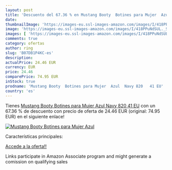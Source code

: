 ```yaml
---
layout: post
title: 'Descuento del 67.36 % en Mustang Booty  Botines para Mujer  Azul '
date: 
thumbnailImage: 'https://images-eu.ssl-images-amazon.com/images/I/418PPuNdSUL._SL200_.jpg'
image: 'https://images-eu.ssl-images-amazon.com/images/I/418PPuNdSUL._SL200_.jpg'
images: [ 'https://images-eu.ssl-images-amazon.com/images/I/418PPuNdSUL._SL200_.jpg' ]
comments: true
category: ofertas
author: ring
slug: 'B07DB1P4KC-es'
description:
actualPrice: 24.46 EUR
currency: EUR
price: 24.46
comparePrice: 74.95 EUR
inStock: true
prodname: 'Mustang Booty  Botines para Mujer  Azul  Navy 820   41 EU'
country: 'es'
---
```


Tienes [Mustang Booty  Botines para Mujer  Azul  Navy 820   41 EU](https://www.amazon.es/dp/B07DB1P4KC/?tag=tolees-21) con un 67.36 % de descuento con precio de oferta de 24.46 EUR (original: 74.95 EUR) en el siguiente enlace!

[![Mustang Booty  Botines para Mujer  Azul ](https://images-eu.ssl-images-amazon.com/images/I/418PPuNdSUL._SL200_.jpg)](https://www.amazon.es/dp/B07DB1P4KC/?tag=tolees-21)

Características principales:


[Accede a la oferta!!](https://www.amazon.es/dp/B07DB1P4KC/?tag=tolees-21)

Links participate in Amazon Associate program and might generate a comission on qualifying sales


